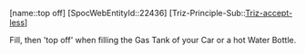 ﻿---
type: TrizExample
aliases:
- top off
license: CC BY-SA 4.0
copyright: https://github.com/SpocWeb
IsDeleted: false
IsReadOnly: false
Confidential: public
tags: 
- Triz/Principle/Example
---
[name::top off]
[SpocWebEntityId::22436]
[Triz-Principle-Sub::[Triz-accept-less](tech/Triz/Sub/Triz-accept-less.md)]

Fill, then &#x27;top off&#x27; when filling the Gas Tank of your Car or a hot Water Bottle.